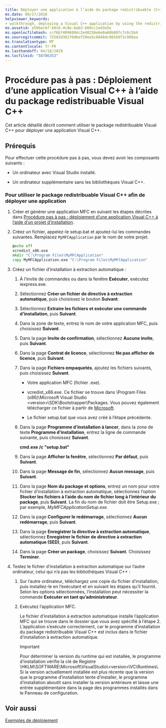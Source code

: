 ```yaml
---
title: Déployer une application à l’aide du package redistribuable (C++)
ms.date: 09/17/2018
helpviewer_keywords:
- walkthrough, deploying a Visual C++ application by using the redistributable package
ms.assetid: e59becbf-b8c6-4c8e-bab3-b69cc1ed3e5e
ms.openlocfilehash: ccf6b74096894c2e48258e6e0a60b807c7c6c5b4
ms.sourcegitcommit: 72583d30170d6ef29ea5c6848dc00169f2c909aa
ms.translationtype: MT
ms.contentlocale: fr-FR
ms.lasthandoff: 04/18/2019
ms.locfileid: "58786353"
---
```

# <a name="walkthrough-deploying-a-visual-c-application-by-using-the-visual-c-redistributable-package"></a>Procédure pas à pas : Déploiement d’une application Visual C++ à l’aide du package redistribuable Visual C++

Cet article détaillé décrit comment utiliser le package redistribuable Visual C++ pour déployer une application Visual C++.

## <a name="prerequisites"></a>Prérequis

Pour effectuer cette procédure pas à pas, vous devez avoir les composants suivants :

- Un ordinateur avec Visual Studio installé.

- Un ordinateur supplémentaire sans les bibliothèques Visual C++.

### <a name="to-use-the-visual-c-redistributable-package-to-deploy-an-application"></a>Pour utiliser le package redistribuable Visual C++ afin de déployer une application

1.  Créer et générer une application MFC en suivant les étapes décrites dans [Procédure pas à pas : déploiement d’une application Visual C++ à l’aide d’un projet d’installation](walkthrough-deploying-a-visual-cpp-application-by-using-a-setup-project.md).

1. Créez un fichier, appelez-le setup.bat et ajoutez-lui les commandes suivantes. Remplacez `MyMFCApplication` par le nom de votre projet.

    ```cmd
    @echo off
    vcredist_x86.exe
    mkdir "C:\Program Files\MyMFCApplication"
    copy MyMFCApplication.exe "C:\Program Files\MyMFCApplication"
    ```

1. Créez un fichier d’installation à extraction automatique :

   1. À l’invite de commandes ou dans la fenêtre **Exécuter**, exécutez iexpress.exe.

   1. Sélectionnez **Créer un fichier de directive à extraction automatique**, puis choisissez le bouton **Suivant**.

   1. Sélectionnez **Extraire les fichiers et exécuter une commande d’installation**, puis **Suivant**.

   1. Dans la zone de texte, entrez le nom de votre application MFC, puis choisissez **Suivant**.

   1. Dans la page **Invite de confirmation**, sélectionnez **Aucune invite**, puis **Suivant**.

   1. Dans la page **Contrat de licence**, sélectionnez **Ne pas afficher de licence**, puis **Suivant**.

   1. Dans la page **Fichiers empaquetés**, ajoutez les fichiers suivants, puis choisissez **Suivant**.

      - Votre application MFC (fichier .exe).

      - vcredist_x86.exe. Ce fichier se trouve dans \Program Files (x86)\Microsoft Visual Studio \<version>\SDK\Bootstrapper\Packages\. Vous pouvez également télécharger ce fichier à partir de [Microsoft](https://www.microsoft.com/download/confirmation.aspx?id=5555).

      - Le fichier setup.bat que vous avez créé à l’étape précédente.

   1. Dans la page **Programme d’installation à lancer**, dans la zone de texte **Programme d’installation**, entrez la ligne de commande suivante, puis choisissez **Suivant**.

      **cmd.exe /c "setup.bat"**

   1. Dans la page **Afficher la fenêtre**, sélectionnez **Par défaut**, puis **Suivant**.

   1. Dans la page **Message de fin**, sélectionnez **Aucun message**, puis **Suivant**.

   1. Dans la page **Nom du package et options**, entrez un nom pour votre fichier d’installation à extraction automatique, sélectionnez l’option **Stocker les fichiers à l’aide du nom de fichier long à l’intérieur du package**, puis **Suivant**. La fin du nom de fichier doit être Setup.exe ; par exemple, *MyMFCApplicationSetup.exe*.

   1. Dans la page **Configurer le redémarrage**, sélectionnez **Aucun redémarrage**, puis **Suivant**.

   1. Dans la page **Enregistrer la directive à extraction automatique**, sélectionnez **Enregistrer le fichier de directive à extraction automatique (SED)**, puis **Suivant**.

   1. Dans la page **Créer un package**, choisissez **Suivant**. Choisissez **Terminer**.

1. Testez le fichier d’installation à extraction automatique sur l’autre ordinateur, celui qui n’a pas les bibliothèques Visual C++ :

   1. Sur l’autre ordinateur, téléchargez une copie du fichier d’installation, puis installez-le en l’exécutant et en suivant les étapes qu’il fournit. Selon les options sélectionnées, l’installation peut nécessiter la commande **Exécuter en tant qu’administrateur**.

   1. Exécutez l’application MFC.

      Le fichier d’installation à extraction automatique installe l’application MFC qui se trouve dans le dossier que vous avez spécifié à l’étape 2. L’application s’exécute correctement, car le programme d’installation du package redistribuable Visual C++ est inclus dans le fichier d’installation à extraction automatique.

      > [!IMPORTANT]
      > Pour déterminer la version du runtime qui est installée, le programme d’installation vérifie la clé de Registre \HKLM\SOFTWARE\Microsoft\VisualStudio\\\<version>\VC\Runtimes\\<platform>. Si la version actuellement installée est plus récente que la version que le programme d’installation tente d’installer, le programme d’installation aboutit sans installer la version antérieure et laisse une entrée supplémentaire dans la page des programmes installés dans le Panneau de configuration.

## <a name="see-also"></a>Voir aussi

[Exemples de déploiement](deployment-examples.md)<br/>
